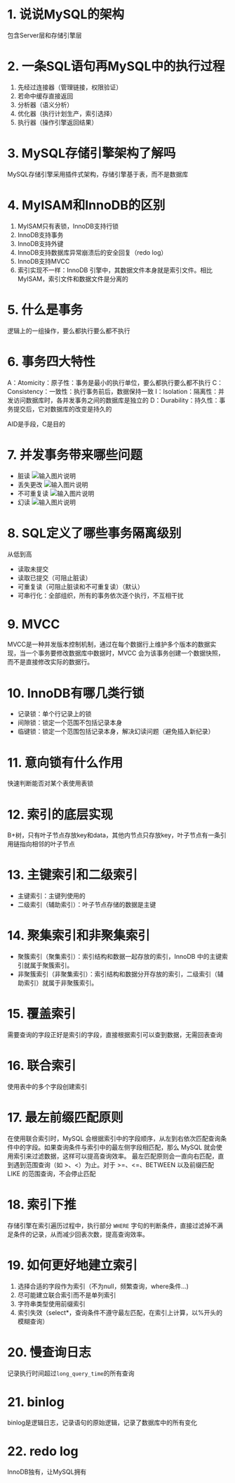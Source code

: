 # 1. 说说MySQL的架构
包含Server层和存储引擎层

# 2. 一条SQL语句再MySQL中的执行过程
1. 先经过连接器（管理链接，权限验证）
2. 若命中缓存直接返回
3. 分析器（语义分析）
4. 优化器（执行计划生产，索引选择）
5. 执行器（操作引擎返回结果）

# 3. MySQL存储引擎架构了解吗
MySQL存储引擎采用插件式架构，存储引擎基于表，而不是数据库

# 4. MyISAM和InnoDB的区别
1. MyISAM只有表锁，InnoDB支持行锁
2. InnoDB支持事务
3. InnoDB支持外键
4. InnoDB支持数据库异常崩溃后的安全回复（redo log）
5. InnoDB支持MVCC
6. 索引实现不一样：InnoDB 引擎中，其数据文件本身就是索引文件。相比 MyISAM，索引文件和数据文件是分离的

# 5. 什么是事务
逻辑上的一组操作，要么都执行要么都不执行

# 6. 事务四大特性
A：Atomicity：原子性：事务是最小的执行单位，要么都执行要么都不执行
C：Consistency：一致性：执行事务前后，数据保持一致
I：Isolation：隔离性：并发访问数据库时，各并发事务之间的数据库是独立的
D：Durability：持久性：事务提交后，它对数据库的改变是持久的

AID是手段，C是目的

# 7. 并发事务带来哪些问题
- 脏读
![输入图片说明](/imgs/2025-03-25/tWf2KgMQtOVcLbjw.png)
- 丢失更改
![输入图片说明](/imgs/2025-03-25/WPKYCyKRzOoGTiqE.png)
- 不可重复读
![输入图片说明](/imgs/2025-03-25/SrcPiadr8gZ3YSUO.png)
- 幻读
![输入图片说明](/imgs/2025-03-25/yNsL8VG4EP0Zh4wp.png)

# 8. SQL定义了哪些事务隔离级别
从低到高
- 读取未提交
- 读取已提交（可阻止脏读）
- 可重复读（可阻止脏读和不可重复读）（默认）
- 可串行化：全部组织，所有的事务依次逐个执行，不互相干扰

# 9. MVCC
MVCC是一种并发版本控制机制，通过在每个数据行上维护多个版本的数据实现，当一个事务要修改数据库中数据时，MVCC 会为该事务创建一个数据快照，而不是直接修改实际的数据行。

# 10. InnoDB有哪几类行锁
- 记录锁：单个行记录上的锁
- 间隙锁：锁定一个范围不包括记录本身
- 临键锁：锁定一个范围包括记录本身，解决幻读问题（避免插入新纪录）

# 11. 意向锁有什么作用
快速判断能否对某个表使用表锁

# 12. 索引的底层实现
B+树，只有叶子节点存放key和data，其他内节点只存放key，叶子节点有一条引用链指向相邻的叶子节点

# 13. 主键索引和二级索引
- 主键索引：主键列使用的
- 二级索引（辅助索引）：叶子节点存储的数据是主键

# 14. 聚集索引和非聚集索引
-   聚簇索引（聚集索引）：索引结构和数据一起存放的索引，InnoDB 中的主键索引就属于聚簇索引。
-   非聚簇索引（非聚集索引）：索引结构和数据分开存放的索引，二级索引（辅助索引）就属于非聚簇索引。

# 15. 覆盖索引
需要查询的字段正好是索引的字段，直接根据索引可以查到数据，无需回表查询

# 16. 联合索引
使用表中的多个字段创建索引

# 17. 最左前缀匹配原则
在使用联合索引时，MySQL 会根据索引中的字段顺序，从左到右依次匹配查询条件中的字段。如果查询条件与索引中的最左侧字段相匹配，那么 MySQL 就会使用索引来过滤数据，这样可以提高查询效率。
最左匹配原则会一直向右匹配，直到遇到范围查询（如 >、<）为止。对于 >=、<=、BETWEEN 以及前缀匹配 LIKE 的范围查询，不会停止匹配

# 18. 索引下推
存储引擎在索引遍历过程中，执行部分 `WHERE` 字句的判断条件，直接过滤掉不满足条件的记录，从而减少回表次数，提高查询效率。

# 19. 如何更好地建立索引
1. 选择合适的字段作为索引（不为null，频繁查询，where条件...)
2. 尽可能建立联合索引而不是单列索引
3. 字符串类型使用前缀索引
4. 索引失效（select*，查询条件不遵守最左匹配，在索引上计算，以%开头的模糊查询）

# 20. 慢查询日志
记录执行时间超过`long_query_time`的所有查询

# 21. binlog
binlog是逻辑日志，记录语句的原始逻辑，记录了数据库中的所有变化

# 22. redo log
InnoDB独有，让MySQL拥有
<!--stackedit_data:
eyJoaXN0b3J5IjpbNDU4Nzk4NDQzXX0=
-->